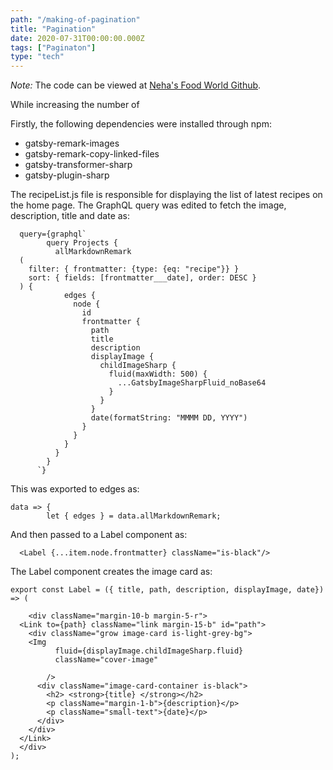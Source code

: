 ```yaml
---
path: "/making-of-pagination"
title: "Pagination"
date: 2020-07-31T00:00:00.000Z
tags: ["Paginaton"]
type: "tech"
---
```

*Note:* The code can be viewed at <a href="https://github.com/NehaDadhich/nehasFoodWorld" target="_blank" rel="noopener noreferrer" class="link">  Neha's Food World Github</a>.

While increasing the number of 

Firstly, the following dependencies were installed through npm:
- gatsby-remark-images
- gatsby-remark-copy-linked-files
- gatsby-transformer-sharp
- gatsby-plugin-sharp

The recipeList.js file is responsible for displaying the list of latest recipes on the home page. The GraphQL query was edited to fetch the image, description, title and date as:

```Javascript{numberLines: true}
  query={graphql`
        query Projects {
          allMarkdownRemark
  (
    filter: { frontmatter: {type: {eq: "recipe"}} }
    sort: { fields: [frontmatter___date], order: DESC }
  ) {
            edges {
              node {
                id
                frontmatter {
                  path
                  title
                  description
                  displayImage {
                    childImageSharp {
                      fluid(maxWidth: 500) {
                        ...GatsbyImageSharpFluid_noBase64
                      }
                    }
                  }
                  date(formatString: "MMMM DD, YYYY")
                }
              }
            }
          }
        }
      `} 
```
This was exported to edges as:

```Javascript{numberLines: true}
data => {
        let { edges } = data.allMarkdownRemark;
```

And then passed to a Label component as: 

```Javascript{numberLines: true}
  <Label {...item.node.frontmatter} className="is-black"/>
```

The Label component creates the image card as: 

```Javascript{numberLines: true}
export const Label = ({ title, path, description, displayImage, date}) => (
  
    <div className="margin-10-b margin-5-r">
  <Link to={path} className="link margin-15-b" id="path">
    <div className="grow image-card is-light-grey-bg">
    <Img
          fluid={displayImage.childImageSharp.fluid}
          className="cover-image"
          
        />
      <div className="image-card-container is-black">
        <h2> <strong>{title} </strong></h2> 
        <p className="margin-1-b">{description}</p>
        <p className="small-text">{date}</p>
      </div>
    </div>
  </Link>
  </div>
);
```
